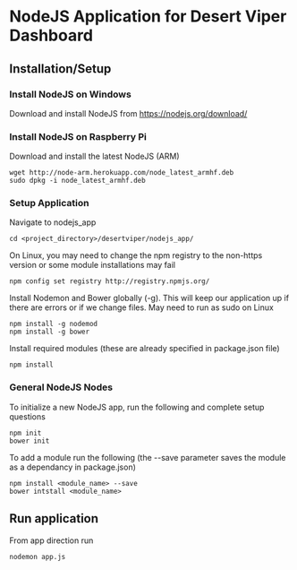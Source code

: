 # NodeJS Application for Desert Viper Dashboard

## Installation/Setup 

### Install NodeJS on Windows
Download and install NodeJS from https://nodejs.org/download/

### Install NodeJS on Raspberry Pi
Download and install the latest NodeJS (ARM)
```
wget http://node-arm.herokuapp.com/node_latest_armhf.deb
sudo dpkg -i node_latest_armhf.deb
```

### Setup Application
Navigate to nodejs_app
```
cd <project_directory>/desertviper/nodejs_app/
```
On Linux, you may need to change the npm registry to the non-https version or some module installations may fail
```
npm config set registry http://registry.npmjs.org/
```
Install Nodemon and Bower globally (-g).  This will keep our application up if there are errors or if we change files. May need to run as sudo on Linux
```
npm install -g nodemod
npm install -g bower
```
Install required modules (these are already specified in package.json file)
```
npm install
```

### General NodeJS Nodes
To initialize a new NodeJS app, run the following and complete setup questions
```
npm init
bower init
```
To add a module run the following (the --save parameter saves the module as a dependancy in package.json)
```
npm install <module_name> --save
bower intstall <module_name>
```

## Run application
From app direction run
```
nodemon app.js
```
